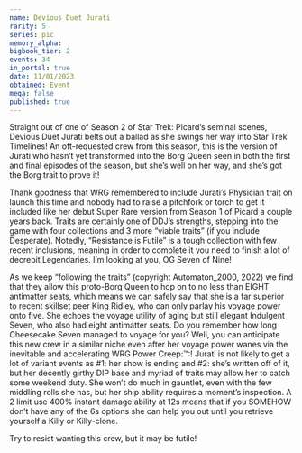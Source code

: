 ```yaml
---
name: Devious Duet Jurati
rarity: 5
series: pic
memory_alpha:
bigbook_tier: 2
events: 34
in_portal: true
date: 11/01/2023
obtained: Event
mega: false
published: true
---
```


Straight out of one of Season 2 of Star Trek: Picard’s seminal scenes, Devious Duet Jurati belts out a ballad as she swings her way into Star Trek Timelines!  An oft-requested crew from this season, this is the version of Jurati who hasn’t yet transformed into the Borg Queen seen in both the first and final episodes of the season, but she’s well on her way, and she’s got the Borg trait to prove it!

Thank goodness that WRG remembered to include Jurati’s Physician trait on launch this time and nobody had to raise a pitchfork or torch to get it included like her debut Super Rare version from Season 1 of Picard a couple years back.  Traits are certainly one of DDJ’s strengths, stepping into the game with four collections and 3 more “viable traits” (if you include Desperate).  Notedly, “Resistance is Futile” is a tough collection with few recent inclusions, meaning in order to complete it you need to finish a lot of decrepit Legendaries.  I’m looking at you, OG Seven of Nine!

As we keep “following the traits” (copyright Automaton_2000, 2022) we find that they allow this proto-Borg Queen to hop on to no less than EIGHT antimatter seats, which means we can safely say that she is a far superior to recent skillset peer King Ridley, who can only parlay his voyage power onto five.  She echoes the voyage utility of aging but still elegant Indulgent Seven, who also had eight antimatter seats.  Do you remember how long Cheesecake Seven managed to voyage for you?  Well, you can anticipate this new crew in a similar niche even after her voyage power wanes via the inevitable and accelerating WRG Power Creep:™:!
Jurati is not likely to get a lot of variant events as #1: her show is ending and #2: she’s written off of it, but her decently girthy DIP base and myriad of traits may allow her to catch some weekend duty.  She won’t do much in gauntlet, even with the few middling rolls she has, but her ship ability requires a moment’s inspection.  A 2 limit use 400% instant damage ability at 12s means that if you SOMEHOW don’t have any of the 6s options she can help you out until you retrieve yourself a Killy or Killy-clone.

Try to resist wanting this crew, but it may be futile!
